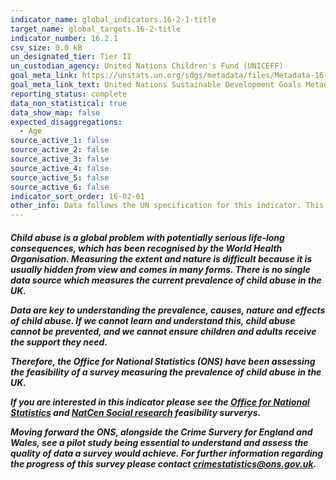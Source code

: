 ```yaml
---
indicator_name: global_indicators.16-2-1-title
target_name: global_targets.16-2-title
indicator_number: 16.2.1
csv_size: 0.0 kB
un_designated_tier: Tier II
un_custodian_agency: United Nations Children's Fund (UNICEFF)
goal_meta_link: https://unstats.un.org/sdgs/metadata/files/Metadata-16-02-01.pdf
goal_meta_link_text: United Nations Sustainable Development Goals Metadata (PDF 215 KB)
reporting_status: complete
data_non_statistical: true
data_show_map: false
expected_disaggregations:
  - Age
source_active_1: false
source_active_2: false
source_active_3: false
source_active_4: false
source_active_5: false
source_active_6: false
indicator_sort_order: 16-02-01
other_info: Data follows the UN specification for this indicator. This indicator has been identified in collaboration with topic experts.
---
```

##### Child abuse is a global problem with potentially serious life-long consequences, which has been recognised by the World Health Organisation. Measuring the extent and nature is difficult because it is usually hidden from view and comes in many forms. There is no single data source which measures the current prevalence of child abuse in the UK. </p><p> Data are key to understanding the prevalence, causes, nature and effects of child abuse. If we cannot learn and understand this, child abuse cannot be prevented, and we cannot ensure children and adults receive the support they need. </p><p>Therefore, the Office for National Statistics (ONS) have been assessing the feasibility of a survey measuring the prevalence of child abuse in the UK. </p><p>If you are interested in this indicator please see the <a href="https://www.ons.gov.uk/peoplepopulationandcommunity/crimeandjustice/articles/exploringthefeasibilityofasurveymeasuringchildabuseintheuk/april2022">Office for National Statistics</a> and <a href="https://www.natcen.ac.uk/our-research/research/exploring-the-feasibility-of-a-survey-on-child-abuse/">NatCen Social research</a> feasibility surverys. </p><p>Moving forward the ONS, alongside the Crime Survery for England and Wales, see a pilot study being essential to understand and assess the quality of data a survey would achieve. For further information regarding the progress of this survey please contact crimestatistics@ons.gov.uk.
